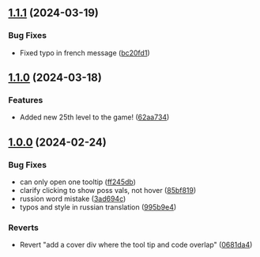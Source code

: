 ## [1.1.1](https://github.com/gordonduan18/flexboxfroggy/compare/v1.1.0...v1.1.1) (2024-03-19)


### Bug Fixes

* Fixed typo in french message ([bc20fd1](https://github.com/gordonduan18/flexboxfroggy/commit/bc20fd14fdd2f8cc7a6cd1aa7968739abcdb0e7d))

## [1.1.0](https://github.com/gordonduan18/flexboxfroggy/compare/v1.0.0...v1.1.0) (2024-03-18)


### Features

* Added new 25th level to the game! ([62aa734](https://github.com/gordonduan18/flexboxfroggy/commit/62aa73419e1adcd1a5ef7568d35e141e4da6d0d9))

## [1.0.0](https://github.com/gordonduan18/flexboxfroggy/compare/0681da40f88733e03d1f9577c0c8976a57fa8907...v1.0.0) (2024-02-24)


### Bug Fixes

* can only open one tooltip ([ff245db](https://github.com/gordonduan18/flexboxfroggy/commit/ff245db67fb123c5fb8117c9baf8df2422d11de2))
* clarify clicking to show poss vals, not hover ([85bf819](https://github.com/gordonduan18/flexboxfroggy/commit/85bf819d6b39f5df7d271115baf1edf72346b675))
* russion word mistake ([3ad694c](https://github.com/gordonduan18/flexboxfroggy/commit/3ad694cc9f8e3f627ec1db5601b1553fdcd44f32))
* typos and style in russian translation ([995b9e4](https://github.com/gordonduan18/flexboxfroggy/commit/995b9e4962d9e093891a83e021f3e021511a0403))


### Reverts

* Revert "add a cover div where the tool tip and code overlap" ([0681da4](https://github.com/gordonduan18/flexboxfroggy/commit/0681da40f88733e03d1f9577c0c8976a57fa8907))

